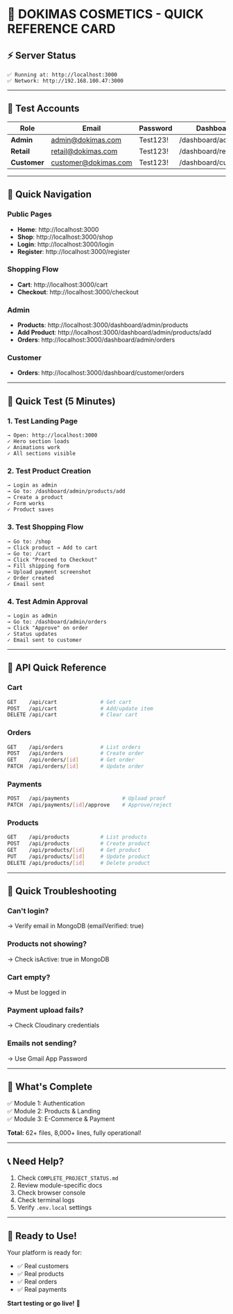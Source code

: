 # 🚀 DOKIMAS COSMETICS - QUICK REFERENCE CARD

## ⚡ Server Status
```
✅ Running at: http://localhost:3000
✅ Network: http://192.168.100.47:3000
```

---

## 🔑 Test Accounts

| Role | Email | Password | Dashboard |
|------|-------|----------|-----------|
| **Admin** | admin@dokimas.com | Test123! | /dashboard/admin |
| **Retail** | retail@dokimas.com | Test123! | /dashboard/retail |
| **Customer** | customer@dokimas.com | Test123! | /dashboard/customer |

---

## 🔗 Quick Navigation

### Public Pages
- **Home**: http://localhost:3000
- **Shop**: http://localhost:3000/shop
- **Login**: http://localhost:3000/login
- **Register**: http://localhost:3000/register

### Shopping Flow
- **Cart**: http://localhost:3000/cart
- **Checkout**: http://localhost:3000/checkout

### Admin
- **Products**: http://localhost:3000/dashboard/admin/products
- **Add Product**: http://localhost:3000/dashboard/admin/products/add
- **Orders**: http://localhost:3000/dashboard/admin/orders

### Customer
- **Orders**: http://localhost:3000/dashboard/customer/orders

---

## 🧪 Quick Test (5 Minutes)

### 1. Test Landing Page
```
→ Open: http://localhost:3000
✓ Hero section loads
✓ Animations work
✓ All sections visible
```

### 2. Test Product Creation
```
→ Login as admin
→ Go to: /dashboard/admin/products/add
→ Create a product
✓ Form works
✓ Product saves
```

### 3. Test Shopping Flow
```
→ Go to: /shop
→ Click product → Add to cart
→ Go to: /cart
→ Click "Proceed to Checkout"
→ Fill shipping form
→ Upload payment screenshot
✓ Order created
✓ Email sent
```

### 4. Test Admin Approval
```
→ Login as admin
→ Go to: /dashboard/admin/orders
→ Click "Approve" on order
✓ Status updates
✓ Email sent to customer
```

---

## 📝 API Quick Reference

### Cart
```bash
GET    /api/cart              # Get cart
POST   /api/cart              # Add/update item
DELETE /api/cart              # Clear cart
```

### Orders
```bash
GET    /api/orders            # List orders
POST   /api/orders            # Create order
GET    /api/orders/[id]       # Get order
PATCH  /api/orders/[id]       # Update order
```

### Payments
```bash
POST   /api/payments                 # Upload proof
PATCH  /api/payments/[id]/approve    # Approve/reject
```

### Products
```bash
GET    /api/products          # List products
POST   /api/products          # Create product
GET    /api/products/[id]     # Get product
PUT    /api/products/[id]     # Update product
DELETE /api/products/[id]     # Delete product
```

---

## 🐛 Quick Troubleshooting

### Can't login?
→ Verify email in MongoDB (emailVerified: true)

### Products not showing?
→ Check isActive: true in MongoDB

### Cart empty?
→ Must be logged in

### Payment upload fails?
→ Check Cloudinary credentials

### Emails not sending?
→ Use Gmail App Password

---

## 🎯 What's Complete

✅ Module 1: Authentication  
✅ Module 2: Products & Landing  
✅ Module 3: E-Commerce & Payment  

**Total:** 62+ files, 8,000+ lines, fully operational!

---

## 📞 Need Help?

1. Check `COMPLETE_PROJECT_STATUS.md`
2. Review module-specific docs
3. Check browser console
4. Check terminal logs
5. Verify `.env.local` settings

---

## 🚀 Ready to Use!

Your platform is ready for:
- ✅ Real customers
- ✅ Real products  
- ✅ Real orders
- ✅ Real payments

**Start testing or go live!** 🎊




